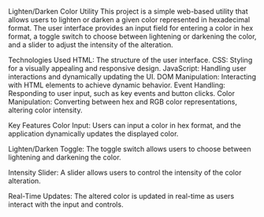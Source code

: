 Lighten/Darken Color Utility
This project is a simple web-based utility that allows users to lighten or darken a given color represented in hexadecimal format. The user interface provides an input field for entering a color in hex format, a toggle switch to choose between lightening or darkening the color, and a slider to adjust the intensity of the alteration.

Technologies Used
HTML: The structure of the user interface.
CSS: Styling for a visually appealing and responsive design.
JavaScript: Handling user interactions and dynamically updating the UI.
DOM Manipulation: Interacting with HTML elements to achieve dynamic behavior.
Event Handling: Responding to user input, such as key events and button clicks.
Color Manipulation: Converting between hex and RGB color representations, altering color intensity.

Key Features
Color Input: Users can input a color in hex format, and the application dynamically updates the displayed color.

Lighten/Darken Toggle: The toggle switch allows users to choose between lightening and darkening the color.

Intensity Slider: A slider allows users to control the intensity of the color alteration.

Real-Time Updates: The altered color is updated in real-time as users interact with the input and controls.

